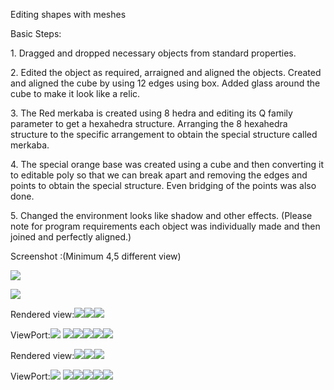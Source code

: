 Editing shapes with meshes

Basic Steps:

1\. Dragged and dropped necessary objects from standard properties.

2\. Edited the object as required, arraigned and aligned the objects. Created and aligned the cube by using 12 edges using box. Added glass around the cube to make it look like a relic.

3\. The Red merkaba is created using 8 hedra and editing its Q family parameter to get a hexahedra structure. Arranging the 8 hexahedra structure to the specific arrangement  to obtain the special structure called merkaba.

4\. The special orange base was created using a cube and then converting it to editable poly so that we can break apart and removing the edges and points to obtain the special structure. Even bridging of the points was also done. 

5\. Changed the environment looks like shadow and other effects. (Please note for program requirements each object was individually made and then joined and perfectly aligned.)

Screenshot :(Minimum 4,5 different view)

![](/Image/Aspose.Words.d04963d5-9808-4d93-a715-17a03d4500ae.001.png)



![](/Image/Aspose.Words.d04963d5-9808-4d93-a715-17a03d4500ae.002.png)








Rendered view:![](/Image/Aspose.Words.d04963d5-9808-4d93-a715-17a03d4500ae.003.png)![](/Image/Aspose.Words.d04963d5-9808-4d93-a715-17a03d4500ae.004.png)![](/Image/Aspose.Words.d04963d5-9808-4d93-a715-17a03d4500ae.005.png)

ViewPort:![](/Image/Aspose.Words.d04963d5-9808-4d93-a715-17a03d4500ae.006.png) ![](/Image/Aspose.Words.d04963d5-9808-4d93-a715-17a03d4500ae.007.png)![](/Image/Aspose.Words.d04963d5-9808-4d93-a715-17a03d4500ae.008.png)![](/Image/Aspose.Words.d04963d5-9808-4d93-a715-17a03d4500ae.009.png)![](/Image/Aspose.Words.d04963d5-9808-4d93-a715-17a03d4500ae.010.png)![](/Image/Aspose.Words.d04963d5-9808-4d93-a715-17a03d4500ae.011.png)






Rendered view:![](Aspose.Words.d04963d5-9808-4d93-a715-17a03d4500ae.003.png)![](Aspose.Words.d04963d5-9808-4d93-a715-17a03d4500ae.004.png)![](Aspose.Words.d04963d5-9808-4d93-a715-17a03d4500ae.005.png)

ViewPort:![](Aspose.Words.d04963d5-9808-4d93-a715-17a03d4500ae.006.png) ![](Aspose.Words.d04963d5-9808-4d93-a715-17a03d4500ae.007.png)![](Aspose.Words.d04963d5-9808-4d93-a715-17a03d4500ae.008.png)![](Aspose.Words.d04963d5-9808-4d93-a715-17a03d4500ae.009.png)![](Aspose.Words.d04963d5-9808-4d93-a715-17a03d4500ae.010.png)![](Aspose.Words.d04963d5-9808-4d93-a715-17a03d4500ae.011.png)

